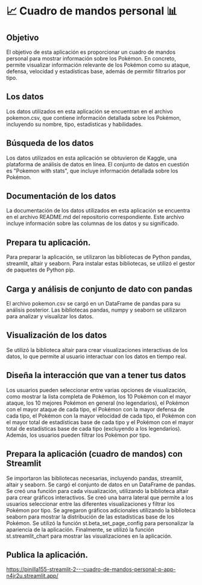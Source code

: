 # 📈 Cuadro de mandos personal 📊
 

## Objetivo

El objetivo de esta aplicación es proporcionar un cuadro de mandos personal para mostrar información sobre los Pokémon. En concreto, permite visualizar información relevante de los Pokémon como su ataque, defensa, velocidad y estadísticas base, además de permitir filtrarlos por tipo.

## Los datos

Los datos utilizados en esta aplicación se encuentran en el archivo pokemon.csv, que contiene información detallada sobre los Pokémon, incluyendo su nombre, tipo, estadísticas y habilidades.

## Búsqueda de los datos

Los datos utilizados en esta aplicación se obtuvieron de Kaggle, una plataforma de análisis de datos en línea. El conjunto de datos en cuestión es "Pokemon with stats", que incluye información detallada sobre los Pokémon.

## Documentación de los datos

La documentación de los datos utilizados en esta aplicación se encuentra en el archivo README.md del repositorio correspondiente. Este archivo incluye información sobre las columnas de los datos y su significado.

## Prepara tu aplicación.

Para preparar la aplicación, se utilizaron las bibliotecas de Python pandas, streamlit, altair y seaborn. Para instalar estas bibliotecas, se utilizó el gestor de paquetes de Python pip.

## Carga y análisis de conjunto de dato con pandas

El archivo pokemon.csv se cargó en un DataFrame de pandas para su análisis posterior. Las bibliotecas pandas, numpy y seaborn se utilizaron para analizar y visualizar los datos.

## Visualización de los datos

Se utilizó la biblioteca altair para crear visualizaciones interactivas de los datos, lo que permite al usuario interactuar con los datos en tiempo real.


## Diseña la interacción que van a tener tus datos
 
Los usuarios pueden seleccionar entre varias opciones de visualización, como mostrar la lista completa de Pokémon, los 10 Pokémon con el mayor ataque, los 10 mejores Pokémon en general (no legendarios), el Pokémon con el mayor ataque de cada tipo, el Pokémon con la mayor defensa de cada tipo, el Pokémon con la mayor velocidad de cada tipo, el Pokémon con el mayor total de estadísticas base de cada tipo y el Pokémon con el mayor total de estadísticas base de cada tipo (excluyendo a los legendarios). Además, los usuarios pueden filtrar los Pokémon por tipo.

## Prepara la aplicación (cuadro de mandos) con Streamlit

Se importaron las bibliotecas necesarias, incluyendo pandas, streamlit, altair y seaborn.
Se cargó el conjunto de datos en un DataFrame de pandas.
Se creó una función para cada visualización, utilizando la biblioteca altair para crear gráficos interactivos.
Se creó una barra lateral que permite a los usuarios seleccionar entre las diferentes visualizaciones y filtrar los Pokémon por tipo.
Se agregaron gráficos adicionales utilizando la biblioteca seaborn para mostrar la distribución de las estadísticas base de los Pokémon.
Se utilizó la función st.beta_set_page_config para personalizar la apariencia de la aplicación.
Finalmente, se utilizó la función st.streamlit_chart para mostrar las visualizaciones en la aplicación.

## Publica la aplicación.
https://pinilla155-streamlit-2---cuadro-de-mandos-personal-p-app-n4jr2u.streamlit.app/
